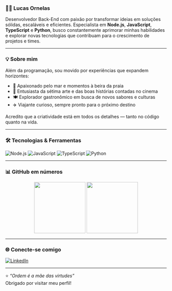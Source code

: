 ### 👨‍💻 Lucas Ornelas

Desenvolvedor Back-End com paixão por transformar ideias em soluções sólidas, escaláveis e eficientes. Especialista em **Node.js**, **JavaScript**, **TypeScript** e **Python**, busco constantemente aprimorar minhas habilidades e explorar novas tecnologias que contribuam para o crescimento de projetos e times.

---

### 💡 Sobre mim

Além da programação, sou movido por experiências que expandem horizontes:

- 🌊 Apaixonado pelo mar e momentos à beira da praia  
- 🎥 Entusiasta da sétima arte e das boas histórias contadas no cinema  
- 🍽️ Explorador gastronômico em busca de novos sabores e culturas  
- ✈️ Viajante curioso, sempre pronto para o próximo destino  

Acredito que a criatividade está em todos os detalhes — tanto no código quanto na vida.

---

### 🛠️ Tecnologias & Ferramentas

![Node.js](https://img.shields.io/badge/Node.js-339933?style=for-the-badge&logo=node.js&logoColor=white)
![JavaScript](https://img.shields.io/badge/JavaScript-F7DF1E?style=for-the-badge&logo=javascript&logoColor=black)
![TypeScript](https://img.shields.io/badge/TypeScript-3178C6?style=for-the-badge&logo=typescript&logoColor=white)
![Python](https://img.shields.io/badge/Python-3776AB?style=for-the-badge&logo=python&logoColor=white)

---

### 📊 GitHub em números

<div align="center">
  <img height="160em" src="https://github-readme-stats.vercel.app/api?username=Lucas-Ornelas&show_icons=true&theme=tokyonight" />
  <img height="160em" src="https://github-readme-stats.vercel.app/api/top-langs/?username=Lucas-Ornelas&layout=compact&langs_count=7&theme=tokyonight"/>
</div>

---

### 🌐 Conecte-se comigo

[![LinkedIn](https://img.shields.io/badge/-LinkedIn-0A66C2?style=for-the-badge&logo=linkedin&logoColor=white)](https://www.linkedin.com/in/lucas-ornelas-56302b27b/)

---

⭐ _“Ordem é a mãe das virtudes”_  
Obrigado por visitar meu perfil!

